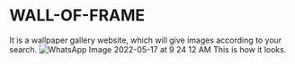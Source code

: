 # WALL-OF-FRAME
It is a wallpaper gallery website, which will give images according to your search.
![WhatsApp Image 2022-05-17 at 9 24 12 AM](https://user-images.githubusercontent.com/65448326/168845813-35c46521-fa90-456a-b7b1-7bf28be67b9f.jpeg)
This is how it looks.
